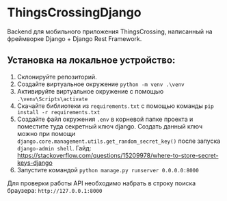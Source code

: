 # ThingsCrossingDjango
Backend для мобильного приложения ThingsCrossing, написанный на фреймворке Django + Django Rest Framework.
## Установка на локальное устройство:
1. Склонируйте репозиторий.
2. Создайте виртуальное окружение ```python -m venv .\venv```
3. Активируйте виртуальное окружение с помощью ```.\venv\Scripts\activate```
4. Скачайте библиотеки из ```requirements.txt``` с помощью команды ```pip install -r requirements.txt```
5. Создайте файл окружения ```.env``` в корневой папке проекта и поместите туда секретный ключ django.
Создать данный ключ можно при помощи ```django.core.management.utils.get_random_secret_key()``` после запуска ```django-admin shell```.
Гайд: https://stackoverflow.com/questions/15209978/where-to-store-secret-keys-django
6. Запустите командой ```python manage.py runserver 0.0.0.0:8000```

Для проверки работы API необходимо набрать в строку поиска браузера: ```http://127.0.0.1:8000```
